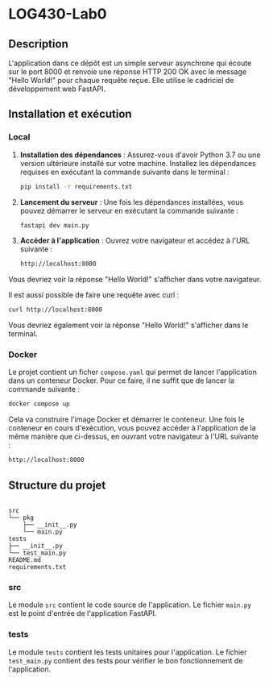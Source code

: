 # LOG430-Lab0

## Description

L'application dans ce dépôt est un simple serveur asynchrone qui écoute sur le port 8000 et renvoie une réponse HTTP 200 OK avec le message "Hello World!" pour chaque requête reçue. Elle utilise le cadriciel de développement web FastAPI.

## Installation et exécution

### Local

1. **Installation des dépendances** : Assurez-vous d'avoir Python 3.7 ou une version ultérieure installé sur votre machine. Installez les dépendances requises en exécutant la commande suivante dans le terminal :

    ```bash
    pip install -r requirements.txt
    ```

2. **Lancement du serveur** : Une fois les dépendances installées, vous pouvez démarrer le serveur en exécutant la commande suivante :

    ```bash
    fastapi dev main.py
    ```

3. **Accéder à l'application** : Ouvrez votre navigateur et accédez à l'URL suivante :

    ```bash
    http://localhost:8000
    ```

Vous devriez voir la réponse "Hello World!" s'afficher dans votre navigateur.

Il est aussi possible de faire une requête avec curl :

```bash
curl http://localhost:8000
```

Vous devriez également voir la réponse "Hello World!" s'afficher dans le terminal.

### Docker

Le projet contient un ficher `compose.yaml` qui permet de lancer l'application dans un conteneur Docker. Pour ce faire, il ne suffit que de lancer la commande suivante :

```bash
docker compose up
```

Cela va construire l'image Docker et démarrer le conteneur. Une fois le conteneur en cours d'exécution, vous pouvez accéder à l'application de la même manière que ci-dessus, en ouvrant votre navigateur à l'URL suivante :

```bash
http://localhost:8000
```

## Structure du projet

```

src
└── pkg
    ├── __init__.py
    └── main.py
tests
├── __init__.py
└── test_main.py
README.md
requirements.txt
```

### src

Le module `src` contient le code source de l'application. Le fichier `main.py` est le point d'entrée de l'application FastAPI.

### tests

Le module `tests` contient les tests unitaires pour l'application. Le fichier `test_main.py` contient des tests pour vérifier le bon fonctionnement de l'application.
